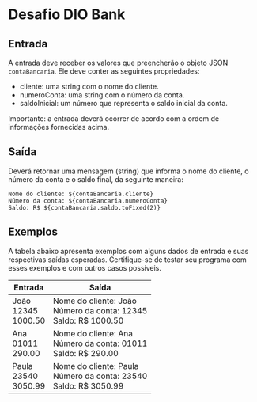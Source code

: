 # Desafio DIO Bank

## Entrada

A entrada deve receber os valores que preencherão o objeto JSON `contaBancaria`. Ele deve conter as seguintes propriedades:

- cliente: uma string com o nome do cliente.
- numeroConta: uma string com o número da conta.
- saldoInicial: um número que representa o saldo inicial da conta.

Importante: a entrada deverá ocorrer de acordo com a ordem de informações fornecidas acima.

## Saída

Deverá retornar uma mensagem (string) que informa o nome do cliente, o número da conta e o saldo final, da seguinte maneira:

    Nome do cliente: ${contaBancaria.cliente}
    Número da conta: ${contaBancaria.numeroConta}
    Saldo: R$ ${contaBancaria.saldo.toFixed(2)}


## Exemplos

A tabela abaixo apresenta exemplos com alguns dados de entrada e suas respectivas saídas esperadas. Certifique-se de testar seu programa com esses exemplos e com outros casos possíveis.

| Entrada | Saída |
| ------- | ----- |
| João <br> 12345 <br> 1000.50 | Nome do cliente: João <br> Número da conta: 12345 <br> Saldo: R$ 1000.50 |
| Ana <br> 01011 <br> 290.00 | Nome do cliente: Ana <br> Número da conta: 01011 <br> Saldo: R$ 290.00 |
| Paula <br> 23540 <br> 3050.99 | Nome do cliente: Paula <br> Número da conta: 23540 <br> Saldo: R$ 3050.99 |
